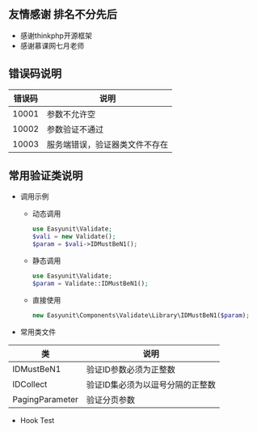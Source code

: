 ## 友情感谢 排名不分先后
- 感谢thinkphp开源框架
- 感谢慕课网七月老师

## 错误码说明

| 错误码 | 说明                           |
| ------ | ------------------------------ |
| 10001  | 参数不允许空                   |
| 10002  | 参数验证不通过                 |
| 10003  | 服务端错误，验证器类文件不存在 |

## 常用验证类说明

- 调用示例

  - 动态调用

    ```php
    use Easyunit\Validate;
    $vali = new Validate();
    $param = $vali->IDMustBeN1();
    ```

  - 静态调用

    ```php
    use Easyunit\Validate;
    $param = Validate::IDMustBeN1(); 
    ```

  - 直接使用

    ```php
    new Easyunit\Components\Validate\Library\IDMustBeN1($param);
    ```

- 常用类文件

| 类              | 说明                             |
| --------------- | -------------------------------- |
| IDMustBeN1      | 验证ID参数必须为正整数           |
| IDCollect       | 验证ID集必须为以逗号分隔的正整数 |
| PagingParameter | 验证分页参数                     |

- Hook Test